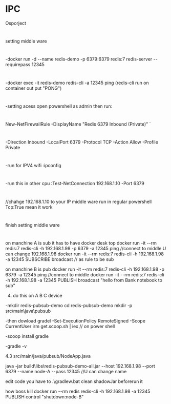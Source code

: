 # IPC
Osporject
#
setting middle ware
#
-docker run -d --name redis-demo -p 6379:6379 redis:7 redis-server --requirepass 12345
#
-docker exec -it redis-demo redis-cli -a 12345 ping (redis-cli run on container out put "PONG")
#
-setting acess open powershell as admin then run:
#
New-NetFirewallRule -DisplayName "Redis 6379 Inbound (Private)" `
#
-Direction Inbound -LocalPort 6379 -Protocol TCP -Action Allow -Profile Private
#
-run for IPV4 wifi  :ipconfig
#
-run this in other cpu :Test-NetConnection 192.168.1.10 -Port 6379 
#
//chahge 192.168.1.10 to your IP middle ware run in regular powershell Tcp:True mean it work
#
finish setting middle ware
#







on manchine A is sub it has to have docker desk top
docker run -it --rm redis:7 redis-cli -h 192.168.1.98 -p 6379 -a 12345 ping //connect to middle U can change 192.168.1.98 
docker run -it --rm redis:7 redis-cli -h 192.168.1.98 -a 12345 SUBSCRIBE broadcast // as rule to be sub


on manchine B is pub 
docker run -it --rm redis:7 redis-cli -h 192.168.1.98 -p 6379 -a 12345 ping //connect to middle 
docker run -it --rm redis:7 redis-cli -h 192.168.1.98 -a 12345 PUBLISH broadcast "hello from Bank notebook to sub"


4. do this on A B C device 

-mkdir redis-pubsub-demo
cd redis-pubsub-demo
mkdir -p src\main\java\pubsub

-then dowload  gradel 
-Set-ExecutionPolicy RemoteSigned -Scope CurrentUser
irm get.scoop.sh | iex // on power shell 

-scoop install gradle

-gradle -v

4.3 src/main/java/pubsub/NodeApp.java 



java -jar build\libs\redis-pubsub-demo-all.jar --host 192.168.1.98 --port 6379 --name node-A --pass 12345 //U can change name 



edit code you have to .\gradlew.bat clean shadowJar beforerun it 

how boss kill
docker run --rm redis redis-cli -h 192.168.1.98 -a 12345 PUBLISH control "shutdown:node-B"






